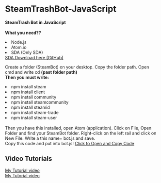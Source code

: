 # SteamTrashBot-JavaScript

<b>SteamTrash Bot in JavaScript</b><br />
<br />
<b>What you need??</b><br />
<li>Node.js</li>
<li>Atom.io</li>
<li>SDA (Only SDA)</li>
<a href="https://github.com/Jessecar96/SteamDesktopAuthenticator">SDA Download here (GitHub)</a>

Create a folder (SteamBot) on your desktop. Copy the folder path. Open cmd and write cd <b>(past folder path)</b><br />
<b>Then you must write:</b><br />
<li>npm install steam</li>
<li>npm install client</li>
<li>npm install community</li>
<li>npm install steamcommunity</li>
<li>npm install steamid</li>
<li>npm install steam-trade</li>
<li>npm install steam-user</li>
<br />
Then you have this installed, open Atom (application). Click on File, Open Folder and find your SteamBot folder. 
Right-click on the left rail and click on New File. Write a this name= bot.js and save.<br />
Copy this code and put into bot.js! <a href="http://pastebin.com/WTVEsSz7">Click to Open and Copy Code</a>
<h2>Video Tutorials</h2>
<a href="https://www.youtube.com/channel/UCd2ujTlK79FsUfF1aEJnh3w">My Tutorial video</a><br />
<a href="https://youtu.be/kBytUD6SFH0">My Tutorial video</a><br />
